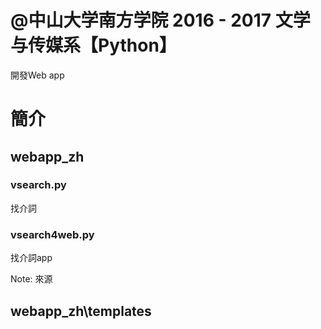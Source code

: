 # @中山大学南方学院 2016 - 2017 文学与传媒系【Python】
開發Web app
# 簡介 

## webapp_zh

### vsearch.py

找介詞

### vsearch4web.py

找介詞app

Note: 來源

## webapp_zh\templates


